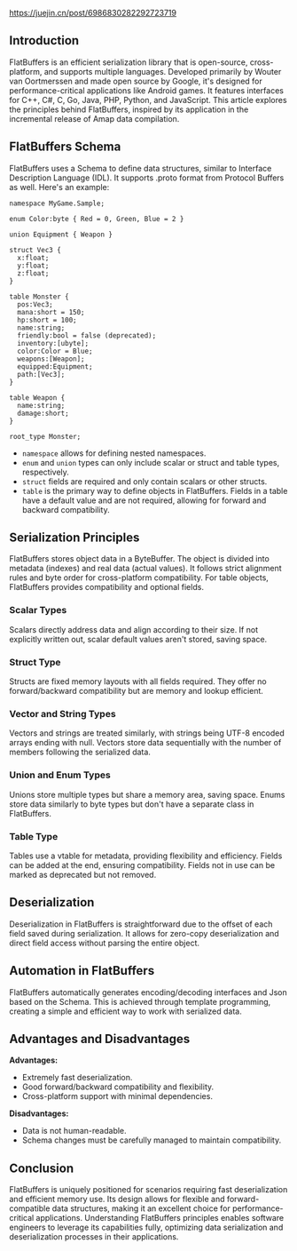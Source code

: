 https://juejin.cn/post/6986830282292723719
## Introduction
FlatBuffers is an efficient serialization library that is open-source, cross-platform, and supports multiple languages. Developed primarily by Wouter van Oortmerssen and made open source by Google, it's designed for performance-critical applications like Android games. It features interfaces for C++, C#, C, Go, Java, PHP, Python, and JavaScript. This article explores the principles behind FlatBuffers, inspired by its application in the incremental release of Amap data compilation.
## FlatBuffers Schema
FlatBuffers uses a Schema to define data structures, similar to Interface Description Language (IDL). It supports .proto format from Protocol Buffers as well. Here's an example:

```schema
namespace MyGame.Sample;

enum Color:byte { Red = 0, Green, Blue = 2 }

union Equipment { Weapon }

struct Vec3 {
  x:float;
  y:float;
  z:float;
}

table Monster {
  pos:Vec3;
  mana:short = 150;
  hp:short = 100;
  name:string;
  friendly:bool = false (deprecated);
  inventory:[ubyte];
  color:Color = Blue;
  weapons:[Weapon];
  equipped:Equipment;
  path:[Vec3];
}

table Weapon {
  name:string;
  damage:short;
}

root_type Monster;
```

- `namespace` allows for defining nested namespaces.
- `enum` and `union` types can only include scalar or struct and table types, respectively.
- `struct` fields are required and only contain scalars or other structs.
- `table` is the primary way to define objects in FlatBuffers. Fields in a table have a default value and are not required, allowing for forward and backward compatibility.

## Serialization Principles

FlatBuffers stores object data in a ByteBuffer. The object is divided into metadata (indexes) and real data (actual values). It follows strict alignment rules and byte order for cross-platform compatibility. For table objects, FlatBuffers provides compatibility and optional fields.
### Scalar Types
Scalars directly address data and align according to their size. If not explicitly written out, scalar default values aren't stored, saving space.
### Struct Type
Structs are fixed memory layouts with all fields required. They offer no forward/backward compatibility but are memory and lookup efficient.

### Vector and String Types

Vectors and strings are treated similarly, with strings being UTF-8 encoded arrays ending with null. Vectors store data sequentially with the number of members following the serialized data.

### Union and Enum Types

Unions store multiple types but share a memory area, saving space. Enums store data similarly to byte types but don't have a separate class in FlatBuffers.

### Table Type

Tables use a vtable for metadata, providing flexibility and efficiency. Fields can be added at the end, ensuring compatibility. Fields not in use can be marked as deprecated but not removed.

## Deserialization

Deserialization in FlatBuffers is straightforward due to the offset of each field saved during serialization. It allows for zero-copy deserialization and direct field access without parsing the entire object.

## Automation in FlatBuffers

FlatBuffers automatically generates encoding/decoding interfaces and Json based on the Schema. This is achieved through template programming, creating a simple and efficient way to work with serialized data.

## Advantages and Disadvantages

**Advantages:**
- Extremely fast deserialization.
- Good forward/backward compatibility and flexibility.
- Cross-platform support with minimal dependencies.

**Disadvantages:**
- Data is not human-readable.
- Schema changes must be carefully managed to maintain compatibility.

## Conclusion

FlatBuffers is uniquely positioned for scenarios requiring fast deserialization and efficient memory use. Its design allows for flexible and forward-compatible data structures, making it an excellent choice for performance-critical applications. Understanding FlatBuffers principles enables software engineers to leverage its capabilities fully, optimizing data serialization and deserialization processes in their applications.